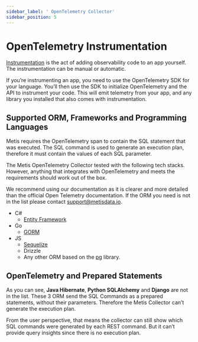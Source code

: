 ```yaml
---
sidebar_label: ' OpenTelemetry Collector'
sidebar_position: 5
---
```


# OpenTelemetry Instrumentation

[Instrumentation](https://opentelemetry.io/docs/concepts/instrumentation/) is the act of adding observability code to an app yourself. The instrumentation can be manual or automatic. 

If you’re instrumenting an app, you need to use the OpenTelemetry SDK for your language. You’ll then use the SDK to initialize OpenTelemetry and the API to instrument your code. This will emit telemetry from your app, and any library you installed that also comes with instrumentation.

## Supported ORM, Frameworks and Programming Languages

Metis requires the OpenTelemetry span to contain the SQL statement that was executed. The SQL command is used to generate an execution plan, therefore it must contain the values of each SQL parameter. 

The Metis OpenTelemetry Collector tested with the following tech stacks. However, anything that integrates with OpenTelemetry and meets the requirements should work out of the box.

We recommend using our documentation as it is clearer and more detailed than the official Open Telemetry documentation. If the ORM you need is not in the list please contact support@metisdata.io. 

- C#
    - [Entity Framework](https://github.com/metis-data/dotnet-webapi-postgresql-entityframeworkcore)
- Go
    - [GORM](https://github.com/metis-data/go-mux-postgresql-gorm)
- JS
    - [Sequelize](https://github.com/metis-data/node-express-postgresql-sequelize)
    - Drizzle
    - Any other ORM based on the [pg](https://www.npmjs.com/package/pg) library.

## OpenTelemetry and Prepared Statements

As you can see, **Java Hibernate**, **Python SQLAlchemy** and **Django** are not in the list. These 3 ORM send the SQL Commands as a prepared statements, without their parameters. Therefore the Metis Collector can’t generate the execution plan. 

From the user perspective, that means the collector can still show which SQL commands were generated by each REST command. But it can’t provide query insights since there is no execution plan.